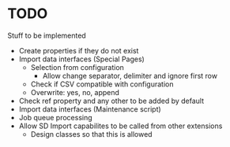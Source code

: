 # TODO

Stuff to be implemented

* Create properties if they do not exist
* Import data interfaces (Special Pages)
    * Selection from configuration
        * Allow change separator, delimiter and ignore first row
    * Check if CSV compatible with configuration 
	* Overwrite: yes, no, append
* Check ref property and any other to be added by default
* Import data interfaces (Maintenance script)
* Job queue processing
* Allow SD Import capabilites to be called from other extensions
    * Design classes so that this is allowed
